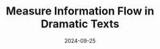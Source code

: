 ---
layout: review
pull_request:  "https://github.com/DHCodeReview/info-drama/pull/1"
title:   Measure Information Flow in Dramatic Texts
submitters: ["Botond Szemes (Institute for Literary Studies, HUN-REN Research Centre for the Humanities, Budapest, Hungary)"]
reviewers: ["Ben Schmidt (Nomic AI)", "Malte Vogl (Max Planck Institute of Geoanthropology)"]
facilitator: Julia Damerow (Arizona State University)
publications: 
    - publication:
        title: "Repetition and Innovation in Dramatic Texts. An Attempt to Measure the Degree of Novelty in Character's Speech."
        link: https://jcls.io/article/id/3923/
date: 2024-09-25
year: 2024
---